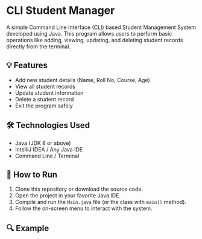 # CLI Student Manager

A simple Command Line Interface (CLI) based Student Management System developed using Java. This program allows users to perform basic operations like adding, viewing, updating, and deleting student records directly from the terminal.

## 💡 Features

- Add new student details (Name, Roll No, Course, Age)
- View all student records
- Update student information
- Delete a student record
- Exit the program safely

## 🛠️ Technologies Used

- Java (JDK 8 or above)
- IntelliJ IDEA / Any Java IDE
- Command Line / Terminal

## 🚀 How to Run

1. Clone this repository or download the source code.
2. Open the project in your favorite Java IDE.
3. Compile and run the `Main.java` file (or the class with `main()` method).
4. Follow the on-screen menu to interact with the system.

## 🔍 Example

